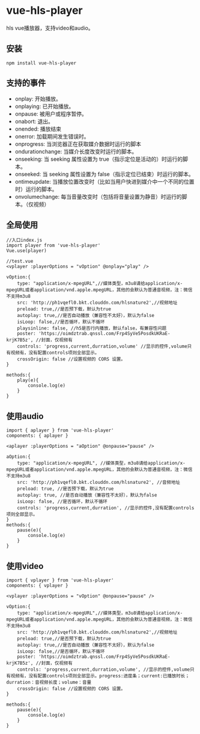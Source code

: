 # vue-hls-player
hls vue播放器，支持video和audio。
## 安装
```
npm install vue-hls-player
```
## 支持的事件
 - onplay: 开始播放。
 - onplaying: 已开始播放。
 - onpause: 被用户或程序暂停。
 - onabort: 退出。
 - onended: 播放结束
 - onerror: 加载期间发生错误时。
 - onprogress: 当浏览器正在获取媒介数据时运行的脚本
 - ondurationchange: 当媒介长度改变时运行的脚本。
 - onseeking: 当 seeking 属性设置为 true（指示定位是活动的）时运行的脚本。
 - onseeked: 当 seeking 属性设置为 false（指示定位已结束）时运行的脚本。
 - ontimeupdate: 当播放位置改变时（比如当用户快进到媒介中一个不同的位置时）运行的脚本。
 - onvolumechange: 	每当音量改变时（包括将音量设置为静音）时运行的脚本。（仅视频）
## 全局使用
```
//入口index.js
import player from 'vue-hls-player'
Vue.use(player)

//test.vue
<vplayer :playerOptions = "vOption" @onplay="play" />

vOption:{
    type: "application/x-mpegURL",//媒体类型，m3u8请给application/x-mpegURL或者application/vnd.apple.mpegURL，其他的会默认为普通音视频，注：微信不支持m3u8
    src: 'http://ph1vqefl0.bkt.clouddn.com/hlsnature2',//视频地址
    preload: true,//是否预下载，默认为true
    autoplay: true,//是否自动播放（兼容性不太好），默认为false
    isLoop: false,//是否循环，默认不循环
    playsinline: false, //h5是否行内播放，默认false，有兼容性问题
    poster: 'https://oimdztrab.qnssl.com/Frp4SyVe5PosdkUKRaE-krjK7B5z', //封面，仅视频有
    controls: 'progress,current,durration,volume' //显示的控件,volume只有视频有，没有配置controls项则全部显示。
    crossOrigin: false //设置视频的 CORS 设置。
}

methods:{
    play(e){
        console.log(e)
    }
}
```
## 使用audio
```
import { aplayer } from 'vue-hls-player'
components: { aplayer }

<aplayer :playerOptions = "aOption" @onpause="pause" />

aOption:{
    type: "application/x-mpegURL", //媒体类型，m3u8请给application/x-mpegURL或者application/vnd.apple.mpegURL，其他的会默认为普通音视频，注：微信不支持m3u8
    src: 'http://ph1vqefl0.bkt.clouddn.com/hlsnature2', //音频地址
    preload: true, //是否预下载，默认为true
    autoplay: true, //是否自动播放（兼容性不太好），默认为false
    isLoop: false, //是否循环，默认不循环
    controls: 'progress,current,durration', //显示的控件,没有配置controls项则全部显示。
}
methods:{
    pause(e){
        console.log(e)
    }
}
```
## 使用video
```
import { vplayer } from 'vue-hls-player'
components: { vplayer }

<vplayer :playerOptions = "vOption" @onpause="pause" />

vOption:{
    type: "application/x-mpegURL",//媒体类型，m3u8请给application/x-mpegURL或者application/vnd.apple.mpegURL，其他的会默认为普通音视频，注：微信不支持m3u8
    src: 'http://ph1vqefl0.bkt.clouddn.com/hlsnature2',//视频地址
    preload: true,//是否预下载，默认为true
    autoplay: true,//是否自动播放（兼容性不太好），默认为false
    isLoop: false,//是否循环，默认不循环
    poster: 'https://oimdztrab.qnssl.com/Frp4SyVe5PosdkUKRaE-krjK7B5z', //封面，仅视频有
    controls: 'progress,current,durration,volume', //显示的控件,volume只有视频有，没有配置controls项则全部显示。progress:进度条；current:已播放时长；durration：音视频长度；volume：音量
    crossOrigin: false //设置视频的 CORS 设置。
}

methods:{
    pause(e){
        console.log(e)
    }
}
```